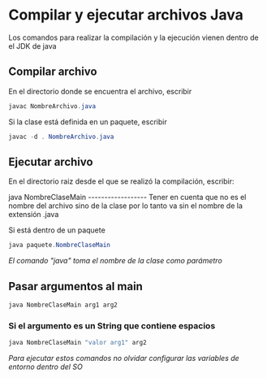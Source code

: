 # Compilar y ejecutar archivos Java

Los comandos para realizar la compilación y la ejecución vienen dentro de el JDK de java

## Compilar archivo

En el directorio donde se encuentra el archivo, escribir

```Java
javac NombreArchivo.java
```

Si la clase está definida en un paquete, escribir

```Java
javac -d . NombreArchivo.java
```

## Ejecutar archivo

En el directorio raiz desde el que se realizó la compilación, escribir:

java NombreClaseMain  ------------------ Tener en cuenta que no es el nombre del archivo sino de la clase por lo tanto
va sin el nombre de la extensión .java

Si está dentro de un paquete

```Java
java paquete.NombreClaseMain

```
_El comando "java" toma el nombre de la clase como parámetro_

## Pasar argumentos al main

```Java
java NombreClaseMain arg1 arg2

```
### Si el argumento es un String que contiene espacios

```Java
java NombreClaseMain "valor arg1" arg2
```



_Para ejecutar estos comandos no olvidar configurar las variables de entorno dentro del SO_